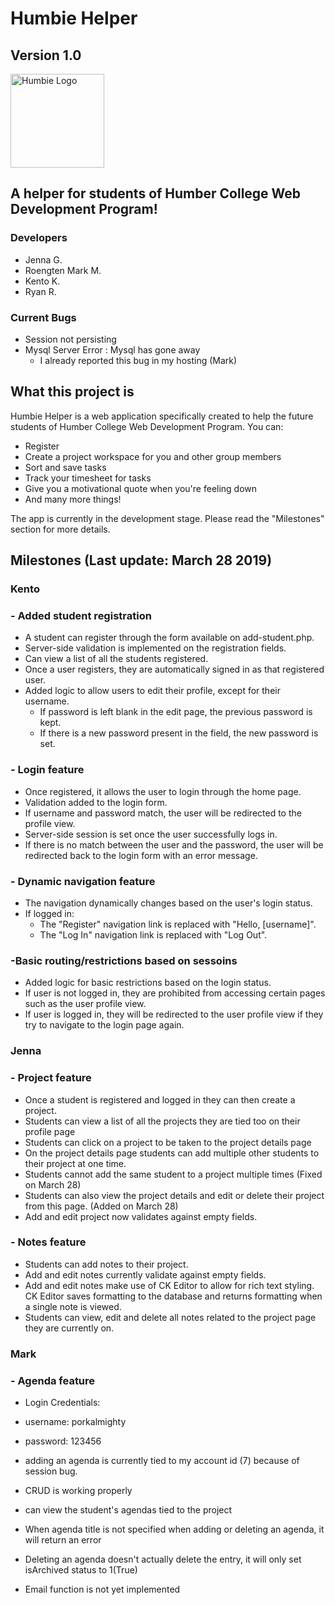 # Humbie Helper
## Version 1.0
<img src="https://github.com/2019-Winter-HTTP-5202-0NB/project-backstreet-boys-and-jenna/blob/master/assets/images/Humbie.png" alt="Humbie Logo" width="150">


## A helper for students of Humber College Web Development Program!

### Developers

- Jenna G.
- Roengten Mark M.
- Kento K.
- Ryan R.

### Current Bugs
- Session not persisting
- Mysql Server Error : Mysql has gone away
  - I already reported this bug in my hosting (Mark)

## What this project is

Humbie Helper is a web application specifically created to help the future students of Humber College Web Development Program. You can:
- Register
- Create a project workspace for you and other group members
- Sort and save tasks
- Track your timesheet for tasks
- Give you a motivational quote when you're feeling down
- And many more things!

The app is currently in the development stage. Please read the "Milestones" section for more details.

## Milestones (Last update: March 28 2019)

### Kento
### - Added student registration
- A student can register through the form available on add-student.php.
- Server-side validation is implemented on the registration fields.
- Can view a list of all the students registered.
- Once a user registers, they are automatically signed in as that registered user.
- Added logic to allow users to edit their profile, except for their username.
    - If password is left blank in the edit page, the previous password is kept.
    - If there is a new password present in the field, the new password is set.

### - Login feature
- Once registered, it allows the user to login through the home page.
- Validation added to the login form.
- If username and password match, the user will be redirected to the profile view.
- Server-side session is set once the user successfully logs in.
- If there is no match between the user and the password, the user will be redirected back to the login form with an error message.


### - Dynamic navigation feature
- The navigation dynamically changes based on the user's login status.
- If logged in:
    - The "Register" navigation link is replaced with "Hello, [username]".
    - The "Log In" navigation link is replaced with "Log Out".

### -Basic routing/restrictions based on sessoins
- Added logic for basic restrictions based on the login status.
- If user is not logged in, they are prohibited from accessing certain pages such as the user profile view.
- If user is logged in, they will be redirected to the user profile view if they try to navigate to the login page again.



### Jenna
### - Project feature
- Once a student is registered and logged in they can then create a project.
- Students can view a list of all the projects they are tied too on their profile page
- Students can click on a project to be taken to the project details page
- On the project details page students can add multiple other students to their project at one time.
- Students cannot add the same student to a project multiple times (Fixed on March 28)
- Students can also view the project details and edit or delete their project from this page. (Added on March 28)
- Add and edit project now validates against empty fields.

### - Notes feature
- Students can add notes to their project.
- Add and edit notes currently validate against empty fields.
- Add and edit notes make use of CK Editor to allow for rich text styling. CK Editor saves
formatting to the database and returns formatting when a single note is viewed.
- Students can view, edit and delete all notes related to the project page they are currently
on.

### Mark
### - Agenda feature
- Login Credentials:
- username: porkalmighty
- password: 123456

- adding an agenda is currently tied to my account id (7) because of session bug.
- CRUD is working properly
- can view the student's agendas tied to the project
- When agenda title is not specified when adding or deleting an agenda, it will return an error
- Deleting an agenda doesn't actually delete the entry, it will only set isArchived status to 1(True)
- Email function is not yet implemented
